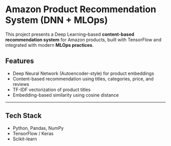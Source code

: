 # Amazon Product Recommendation System (DNN + MLOps)

This project presents a Deep Learning–based **content-based recommendation system** for Amazon products, built with TensorFlow and integrated with modern **MLOps practices**.


## Features

- Deep Neural Network (Autoencoder-style) for product embeddings
- Content-based recommendation using titles, categories, price, and reviews
- TF-IDF vectorization of product titles
- Embedding-based similarity using cosine distance

---

## Tech Stack

- Python, Pandas, NumPy
- TensorFlow / Keras
- Scikit-learn
